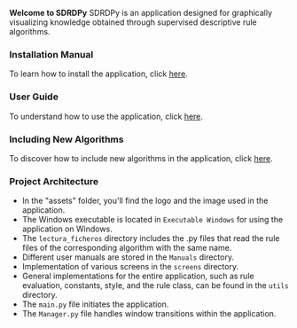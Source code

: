 **Welcome to SDRDPy**
SDRDPy is an application designed for graphically visualizing knowledge obtained through supervised descriptive rule algorithms.

### Installation Manual
To learn how to install the application, click [here](Installation_Manual.md).

### User Guide
To understand how to use the application, click [here](User_Guide.md).

### Including New Algorithms
To discover how to include new algorithms in the application, click [here](Including_new_algorithms.md).

### Project Architecture
- In the "assets" folder, you'll find the logo and the image used in the application.
- The Windows executable is located in `Executable Windows` for using the application on Windows.
- The `lectura_ficheros` directory includes the .py files that read the rule files of the corresponding algorithm with the same name.
- Different user manuals are stored in the `Manuals` directory.
- Implementation of various screens in the `screens` directory.
- General implementations for the entire application, such as rule evaluation, constants, style, and the rule class, can be found in the `utils` directory.
- The `main.py` file initiates the application.
- The `Manager.py` file handles window transitions within the application.